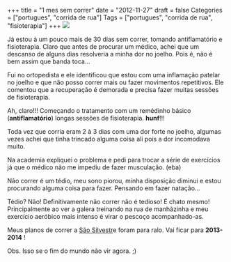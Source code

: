 +++
title = "1 mes sem correr"
date = "2012-11-27"
draft = false
Categories = ["portugues", "corrida de rua"]
Tags = ["portugues", "corrida de rua", "fisioterapia"]
+++
![](/images/fisioterapia.jpg)

Já estou à um pouco mais de 30 dias sem correr, tomando antiflamatório e
fisioterapia. Claro que antes de procurar um médico, achei que um
descanso de alguns dias resolveria a minha dor no joelho. Pois é, não é
bem assim que banda toca…

Fui no ortopedista e ele identificou que estou com uma inflamação
patelar no joelho e que não posso correr mais ou fazer movimentos
repetitivos. Ele comentou que a recuperação é demorada e precisa fazer
muitas sessões de fisioterapia.

Ah, claro!!! Começando o tratamento com um remédinho básico
(**antiflamatório**) longas sessões de fisioterapia. **hunf**!!!

Toda vez que corria eram 2 à 3 dias com uma dor forte no joelho, algumas
vezes achei que tinha trincado alguma coisa ali pois a dor incomodava
muito.

Na academia expliquei o problema e pedi para trocar a série de
exercícios já que o médico não me impediu de fazer musculação. (eba)

Não correr é um tédio, meu sono piorou, minha disposição diminui e estou
procurando alguma coisa para fazer. Pensando em fazer natação…

Tédio? Não! Definitivamente não correr não é tedioso! É chato mesmo!
Principalmente ao ver a galera treinando na rua de manhãzinha e meu
exercício aeróbico mais intenso é virar o pescoço acompanhado-as.

Meus planos de correr a [São Silvestr](http://www.saosilvestre.com.br/)e
foram para ralo. Vai ficar para **2013-2014** !

Obs. Isso se o fim do mundo não vir agora. ;)
